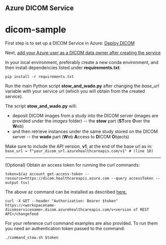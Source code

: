 ## Azure DICOM Service 
# dicom-sample

First step is to set up a DICOM Service in Azure: [Deploy DICOM](https://learn.microsoft.com/en-us/azure/healthcare-apis/dicom/deploy-dicom-services-in-azure)

Next, [add your Azure user as a DICOM data owner after creating the service](https://learn.microsoft.com/en-us/azure/healthcare-apis/configure-azure-rbac#assign-roles-for-the-dicom-service)

In your local environment, preferably create a new conda environment, and then install dependencies listed under **requirements.txt**:

`pip install -r requirements.txt` 

Run the main Python script **stow_and_wado.py** after changing the *base_url* variable with your service url (which you will obtain from the created service). 

The script **stow_and_wado.py** will:

- deposit DICOM images from a study into the DICOM server (images are provided under the *images* folder) -- the **stow** part (**ST**ore **O**ver the **W**eb)
- and then retrieve instances under the same study stored on the DICOM server -- the **wado** part (**W**eb **A**ccess to **D**ICOM **O**bjects)

Make sure to include the API version, **v1**, at the end of the base url as in:
`base_url = f"your_dicom_url.azurehealthcareapis.com/v1" # (line 10)` 

---
(Optional) Obtain an access token for running the curl commands:

`token=$(az account get-access-token --resource=https://dicom.healthcareapis.azure.com --query accessToken --output tsv)`

The above az command can be installed as described [here.](https://learn.microsoft.com/en-us/cli/azure/install-azure-cli-linux?pivots=apt)

`curl -X GET --header "Authorization: Bearer $token"  https://<workspacename-dicomservicename>.dicom.azurehealthcareapis.com/v<version of REST API>/changefeed`

For your reference curl command examples are also provided. To run them you need an authentication token passed to the command:

`./command_stow.sh $token`
